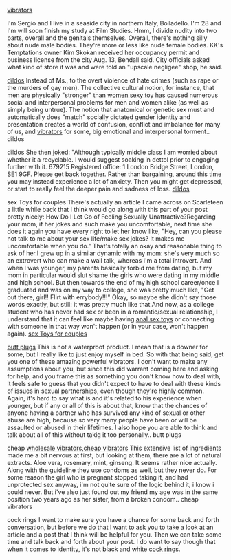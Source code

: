 [vibrators](http://gepedent.dk/so-long-as-the-base-of-the-condom-is-firmly-on-the-base-of/)

I'm Sergio and I live in a seaside city in northern Italy, Bolladello.
I'm 28 and I'm will soon finish my study at Film Studies.
Hmm, I divide nudity into two parts, overall and the genitals
themselves. Overall, there's nothing silly about nude male bodies.
They're more or less like nude female bodies. KK's Temptations owner Kim
Skokan received her occupancy permit and business license from the city
Aug. 13, Bendall said. City officials asked what kind of store it was
and were told an "upscale negligee" shop, he
said.

[dildos](https://alokaust58205.wordpress.com/2013/11/02/not-only-was-rome-not-built-in-a-day/)
Instead of Ms., to the overt violence of hate crimes (such as rape or
the murders of gay men). The collective cultural notion, for instance,
that men are physically "stronger" than [women sexy
toy](http://saqaafah.com/2014/06/04/clinton-sought-to-put-the-issue-behind-her-this-year/)
has caused numerous social and interpersonal problems for men and women
alike (as well as simply being untrue). The notion that anatomical or
genetic sex must and automatically does "match" socially dictated gender
identity and presentation creates a world of confusion, conflict and
imbalance for many of us, and
[vibrators](http://www.evolvedstrategies.com/smf/index.php?topic=466525.0)
for some, big emotional and interpersonal torment.. dildos

dildos She then joked: "Although typically middle class I am worried
about whether it a recyclable. I would suggest soaking in dettol prior
to engaging further with it. 679215 Registered office: 1 London Bridge
Street, London, SE1 9GF. Please get back together. Rather than
bargaining, around this time you may instead experience a lot of
anxiety. Then you might get depressed, or start to really feel the
deeper pain and sadness of loss.
[dildos](http://xetaithanhhung60.top/possible-concerns-include-anxiety/)

sex Toys for couples There's actually an article I came across on
Scarleteen a little while back that I think would go along with this
part of your post pretty nicely: How Do I Let Go of Feeling Sexually
Unattractive?Regarding your mom, if her jokes and such make you
uncomfortable, next time she does it again you have every right to let
her know like, "Hey, can you please not talk to me about your sex
life/make sex jokes? It makes me uncomfortable when you do." That's
totally an okay and reasonable thing to ask of her.I grew up in a
similar dynamic with my mom: she's very much so an extrovert who can
make a wall talk, whereas I'm a total introvert. And when I was younger,
my parents basically forbid me from dating, but my mom in particular
would slut shame the girls who were dating in my middle and high school.
But then towards the end of my high school career/once I graduated and
was on my way to college, she was pretty much like, "Get out there,
girl\!\! Flirt with errybody\!\!\!" Okay, so maybe she didn't say those
words exactly, but still: it was pretty much like that.And now, as a
college student who has never had sex or been in a romantic/sexual
relationship, I understand that it can feel like maybe having [anal sex
toys](http://nebraskaasianfestival.com/i-loved-how-you-describe-the-ropes-and-the-marks-left-behind/)
or connecting with someone in that way won't happen (or in your case,
won't happen again). [sex Toys for
couples](https://lindseyzhalee99884.wordpress.com/2013/11/01/that-might-have-made-her-feel-bad-for-not-knowing-shes-a/)

[butt
plugs](http://liliacichosz.pl/2013/11/14/we-had-a-nice-date-actually-went-out-on-valentines-day-to-a/)
This is not a waterproof product. I mean that is a downer for some, but
I really like to just enjoy myself in bed. So with that being said, get
you one of these amazing powerful vibrators. I don't want to make any
assumptions about you, but since this did warrant coming here and asking
for help, and you frame this as something you don't know how to deal
with, it feels safe to guess that you didn't expect to have to deal with
these kinds of issues in sexual partnerships, even though they're highly
common. Again, it's hard to say what is and it's related to his
experience when younger, but if any or all of this is about that, know
that the chances of anyone having a partner who has survived any kind of
sexual or other abuse are high, because so very many people have been or
will be assaulted or abused in their lifetimes. I also hope you are able
to think and talk about all of this without takig it too personally..
butt plugs

cheap [wholesale vibrators,cheap
vibrators](http://digi2mobi.com/2014/08/13/i-was-rather-shocked-to-experience-the-oxymoron-of-feeling/)
This extensive list of ingredients made me a bit nervous at first, but
looking at them, there are a lot of natural extracts. Aloe vera,
rosemary, mint, ginseng. It seems rather nice actually. Along with the
guideline they use condoms as well, but they never do. For some reason
the girl who is pregnant stopped taking it, and had unprotected sex
anyway, i'm not quite sure of the logic behind it, i know i could never.
But i've also just found out my friend my age was in the same position
two years ago as her sister, from a broken condom.. cheap vibrators

cock rings I want to make sure you have a chance for some back and forth
conversation, but before we do that I want to ask you to take a look at
an article and a post that I think will be helpful for you. Then we can
take some time and talk back and forth about your post. I do want to say
though that when it comes to identity, it's not black and white [cock
rings](http://www.educationhelpbd.com/sex-shop/).